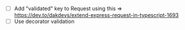- [ ] Add "validated" key to Request using this => https://dev.to/dakdevs/extend-express-request-in-typescript-1693
- [ ] Use decorator validation
